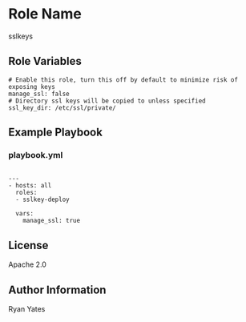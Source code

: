 Role Name
========

sslkeys

Role Variables
--------------
```
# Enable this role, turn this off by default to minimize risk of exposing keys
manage_ssl: false
# Directory ssl keys will be copied to unless specified
ssl_key_dir: /etc/ssl/private/

```

Example Playbook
-------------------------
### playbook.yml

```

---
- hosts: all
  roles:
  - sslkey-deploy

  vars:
    manage_ssl: true

```

License
-------

Apache 2.0

Author Information
------------------

Ryan Yates
